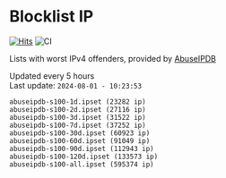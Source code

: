 # Blocklist IP

[![Hits](https://hits.seeyoufarm.com/api/count/incr/badge.svg?url=https%3A%2F%2Fgithub.com%2Fborestad%2Fblocklist-ip%2F&count_bg=%2379C83D&title_bg=%23555555&icon=&icon_color=%23E7E7E7&title=hits&edge_flat=false)](https://hits.seeyoufarm.com)  ![CI](https://img.shields.io/github/workflow/status/borestad/blocklist-ip/CI?style=flat-square)

Lists with worst IPv4 offenders, provided by [AbuseIPDB](https://www.abuseipdb.com/)

<!-- FOOTER-PLACEHOLDER -->
Updated every 5 hours<br>
Last update: `2024-08-01 - 10:23:53`
```
abuseipdb-s100-1d.ipset (23282 ip)
abuseipdb-s100-2d.ipset (27116 ip)
abuseipdb-s100-3d.ipset (31522 ip)
abuseipdb-s100-7d.ipset (37252 ip)
abuseipdb-s100-30d.ipset (60923 ip)
abuseipdb-s100-60d.ipset (91049 ip)
abuseipdb-s100-90d.ipset (112943 ip)
abuseipdb-s100-120d.ipset (133573 ip)
abuseipdb-s100-all.ipset (595374 ip)
```

